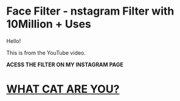 # Face Filter - nstagram Filter with 10Million + Uses
Hello!

This is from the YouTube video.

**ACESS THE FILTER ON MY INSTAGRAM PAGE**
<h1>
<a href="https://www.instagram.com/shaburux/">WHAT CAT ARE YOU?</a>
</h1>
